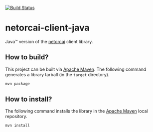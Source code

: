 [![Build Status](https://img.shields.io/travis/netorcai/netorcai-client-java/master.svg?maxAge=600)](https://travis-ci.org/netorcai/netorcai-client-java)

netorcai-client-java
====================
Java™ version of the [netorcai] client library.

How to build?
-------------
This project can be built via [Apache Maven].
The following command generates a library tarball (in the `target` directory).

``` bash
mvn package
```

How to install?
---------------
The following command installs the library in the [Apache Maven] local repository.

``` bash
mvn install
```

[Apache Maven]: https://maven.apache.org/
[netorcai]: https://github.com/netorcai/
